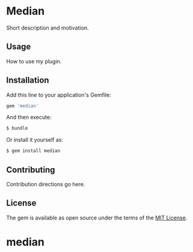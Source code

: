 # Median
Short description and motivation.

## Usage
How to use my plugin.

## Installation
Add this line to your application's Gemfile:

```ruby
gem 'median'
```

And then execute:
```bash
$ bundle
```

Or install it yourself as:
```bash
$ gem install median
```

## Contributing
Contribution directions go here.

## License
The gem is available as open source under the terms of the [MIT License](https://opensource.org/licenses/MIT).
# median
